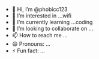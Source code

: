 - 👋 Hi, I’m @phobicc123
- 👀 I’m interested in ...wifi
- 🌱 I’m currently learning ...coding
- 💞️ I’m looking to collaborate on ...
- 📫 How to reach me ...
- 😄 Pronouns: ...
- ⚡ Fun fact: ...

<!---
phobicc123/phobicc123 is a ✨ special ✨ repository because its `README.md` (this file) appears on your GitHub profile.
You can click the Preview link to take a look at your changes.
--->
